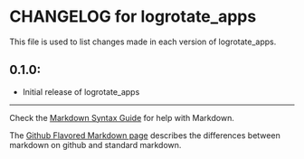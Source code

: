 # CHANGELOG for logrotate_apps

This file is used to list changes made in each version of logrotate_apps.

## 0.1.0:

* Initial release of logrotate_apps

- - - 
Check the [Markdown Syntax Guide](http://daringfireball.net/projects/markdown/syntax) for help with Markdown.

The [Github Flavored Markdown page](http://github.github.com/github-flavored-markdown/) describes the differences between markdown on github and standard markdown.
